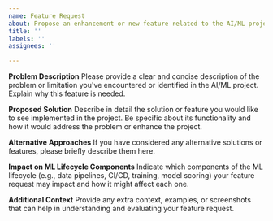 ```yaml
---
name: Feature Request
about: Propose an enhancement or new feature related to the AI/ML project
title: ''
labels: ''
assignees: ''

---
```


**Problem Description**
Please provide a clear and concise description of the problem or limitation you've encountered or identified in the AI/ML project. Explain why this feature is needed.

**Proposed Solution**
Describe in detail the solution or feature you would like to see implemented in the project. Be specific about its functionality and how it would address the problem or enhance the project.

**Alternative Approaches**
If you have considered any alternative solutions or features, please briefly describe them here.

**Impact on ML Lifecycle Components**
Indicate which components of the ML lifecycle (e.g., data pipelines, CI/CD, training, model scoring) your feature request may impact and how it might affect each one.

**Additional Context**
Provide any extra context, examples, or screenshots that can help in understanding and evaluating your feature request.
